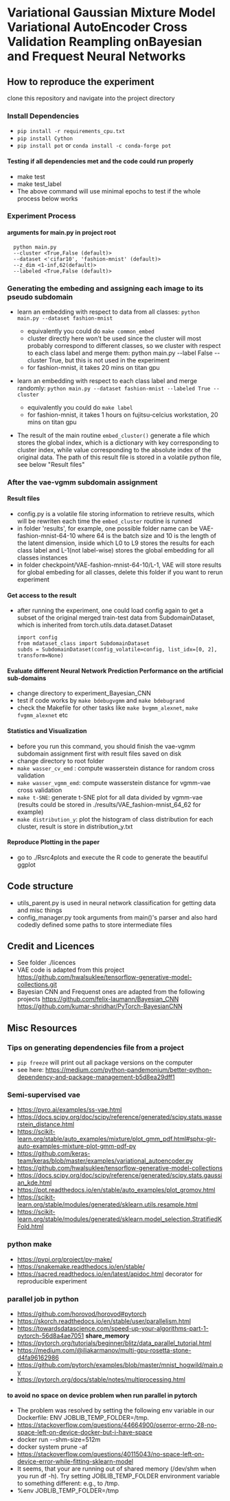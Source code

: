 # Variational Gaussian Mixture Model Variational AutoEncoder Cross Validation Reampling onBayesian and Frequest Neural Networks


## How to reproduce the experiment

clone this repository and navigate into the project directory

### Install Dependencies
- `pip install -r requirements_cpu.txt`
- `pip install Cython`
- `pip install pot` or `conda install -c conda-forge pot`

#### Testing if all dependencies met and the code could run properly
- make test
- make test_label
- The above command will use minimal epochs to test if the whole process below works

### Experiment Process

#### arguments for main.py in project root
```
  python main.py
  --cluster <True,False (default)>
  --dataset <'cifar10', 'fashion-mnist' (default)>
  --z_dim <1-inf,62(default)>
  --labeled <True,False (default)>
```

### Generating the embeding and assigning each image to its pseudo subdomain
- learn an embedding with respect to data from all classes: `python main.py --dataset fashion-mnist`
    - equivalently you could do `make common_embed`
    - cluster directly here won't be used since the cluster will most probably correspond to different classes, so we cluster with respect to each class label and merge them: python main.py --label False --cluster True, but this is not used in the experiment
    - for fashion-mnist, it takes 20 mins on titan gpu

- learn an embedding with respect to each class label and merge randomly: `python main.py --dataset fashion-mnist --labeled True --cluster`
    - equivalently you could do `make label` 
    - for fashion-mnist, it takes 1 hours on fujitsu-celcius workstation, 20 mins on titan gpu

- The result of the main routine `embed_cluster()`  generate a file which stores the global index, which is a dictionary with key corresponding to cluster index, while value corresponding to the absolute index of the original data. The path of this result file is stored in a volatile python file, see below "Result files"

### After the vae-vgmm subdomain assignment

#### Result files
- config.py is a volatile file storing information to retrieve results, which will be rewriten each time the `embed_cluster` routine is runned
- in folder 'results', for example, one possible folder name can be VAE-fashion-mnist-64-10 where 64 is
the batch size and 10 is the length of the latent dimension, inside which L0 to L9 stores the
results for each class label and L-1(not label-wise) stores the global embedding for all classes instances
- in folder checkpoint/VAE-fashion-mnist-64-10/L-1, VAE will store results for global embeding for all classes, delete this folder if you want to rerun experiment

#### Get access to the result
- after running the experiment, one could load config again to get a subset of the original merged train-test data from SubdomainDataset, which is inherited from torch.utils.data.dataset.Dataset

  ```
  import config
  from mdataset_class import SubdomainDataset
  subds = SubdomainDataset(config_volatile=config, list_idx=[0, 2], transform=None)
  ```

#### Evaluate different Neural Network Prediction Performance on the artificial sub-domains
- change directory to experiment_Bayesian_CNN
- test if code works by `make bdebugvgmm` and `make bdebugrand`
- check the Makefile for other tasks like  `make bvgmm_alexnet`, `make fvgmm_alexnet` etc

#### Statistics and Visualization
- before you run this command, you should finish the vae-vgmm subdomain assignment first with result
  files saved on disk
- change directory to root folder
- `make wasser_cv_emd` : compute wasserstein distance for random cross validation
- `make wasser_vgmm_emd`: compute wasserstein distance for vgmm-vae cross validation
- `make t-SNE`: generate t-SNE plot for all data divided by vgmm-vae  (results could be stored in ./results/VAE_fashion-mnist_64_62 for example)
- `make distribution_y`: plot the histogram of class distribution for each cluster, result is store in distribution_y.txt

#### Reproduce Plotting in the paper
- go to  ./Rsrc4plots and execute the R code to generate the beautiful ggplot

## Code structure 
- utils_parent.py is used in neural network classification for getting data and misc things
- config_manager.py took arguments from main()'s parser and also hard codedly defined some paths to
  store intermediate files

## Credit and Licences
- See folder ./licences
- VAE code is adapted from this project
https://github.com/hwalsuklee/tensorflow-generative-model-collections.git
- Bayesian CNN and Frequenst ones are adapted from the following projects
https://github.com/felix-laumann/Bayesian_CNN
https://github.com/kumar-shridhar/PyTorch-BayesianCNN

## Misc Resources

### Tips on generating dependencies file from a project
- `pip freeze` will print out all package versions on the computer
- see here: https://medium.com/python-pandemonium/better-python-dependency-and-package-management-b5d8ea29dff1

### Semi-supervised vae
- https://pyro.ai/examples/ss-vae.html
- https://docs.scipy.org/doc/scipy/reference/generated/scipy.stats.wasserstein_distance.html
- https://scikit-learn.org/stable/auto_examples/mixture/plot_gmm_pdf.html#sphx-glr-auto-examples-mixture-plot-gmm-pdf-py
- https://github.com/keras-team/keras/blob/master/examples/variational_autoencoder.py
- https://github.com/hwalsuklee/tensorflow-generative-model-collections
- https://docs.scipy.org/doc/scipy/reference/generated/scipy.stats.gaussian_kde.html
- https://pot.readthedocs.io/en/stable/auto_examples/plot_gromov.html
- https://scikit-learn.org/stable/modules/generated/sklearn.utils.resample.html
- https://scikit-learn.org/stable/modules/generated/sklearn.model_selection.StratifiedKFold.html

### python make
- https://pypi.org/project/py-make/
- https://snakemake.readthedocs.io/en/stable/
- https://sacred.readthedocs.io/en/latest/apidoc.html  decorator for reproducible experiment

### parallel job in python
- https://github.com/horovod/horovod#pytorch
- https://skorch.readthedocs.io/en/stable/user/parallelism.html
- https://towardsdatascience.com/speed-up-your-algorithms-part-1-pytorch-56d8a4ae7051  **share_memory**
- https://pytorch.org/tutorials/beginner/blitz/data_parallel_tutorial.html
- https://medium.com/@iliakarmanov/multi-gpu-rosetta-stone-d4fa96162986
- https://github.com/pytorch/examples/blob/master/mnist_hogwild/main.py
- https://pytorch.org/docs/stable/notes/multiprocessing.html

#### to avoid no space on device problem when run parallel in pytorch
- The problem was resolved by setting the following env variable in our Dockerfile: ENV JOBLIB_TEMP_FOLDER=/tmp.
- https://stackoverflow.com/questions/44664900/oserror-errno-28-no-space-left-on-device-docker-but-i-have-space
- docker run --shm-size=512m <image-name>
- docker system prune -af
- https://stackoverflow.com/questions/40115043/no-space-left-on-device-error-while-fitting-sklearn-model 
- It seems, that your are running out of shared memory (/dev/shm when you run df -h). Try setting JOBLIB_TEMP_FOLDER environment variable to something different: e.g., to /tmp. 
- %env JOBLIB_TEMP_FOLDER=/tmp

